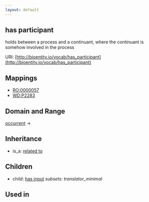 ```yaml
---
layout: default
---
```


## has participant


holds between a process and a continuant, where the continuant is somehow involved in the process 

URI: [http://bioentity.io/vocab/has_participant](http://bioentity.io/vocab/has_participant)
## Mappings

 * [RO:0000057](http://purl.obolibrary.org/obo/RO_0000057)
 * [WD:P2283](http://purl.obolibrary.org/obo/WD_P2283)

## Domain and Range

[occurrent](Occurrent.html) -> 

## Inheritance

 *  is_a: [related to](related_to.html)

## Children

 *  child: [has input](has_input.html) *subsets: translator_minimal*

## Used in

